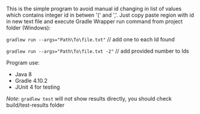 This is the simple program to avoid manual id changing 
in list of values which contains integer id in betwen '(' and ','.
Just copy paste region with id in new text file and execute Gradle Wrapper run command from project folder (Windows):

<code>gradlew run --args=\"Path\\To\\file.txt"</code> // add one to each Id found

<code>gradlew run --args=\"Path\\To\\file.txt -2"</code> // add provided number to Ids
 
 Program use:
- Java 8 
- Gradle 4.10.2
- JUnit 4 for testing 

*Note*: <code>gradlew test</code> will not show results directly, you should check build/test-results folder
